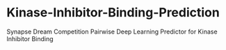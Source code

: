 # Kinase-Inhibitor-Binding-Prediction
Synapse Dream Competition Pairwise Deep Learning Predictor for Kinase Inhibitor Binding

